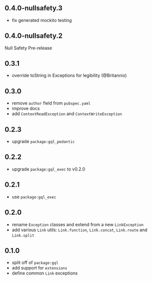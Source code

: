 ## 0.4.0-nullsafety.3

- fix generated mockito testing

## 0.4.0-nullsafety.2

Null Safety Pre-release

## 0.3.1

- override toString in Exceptions for legibility (@Britannio)

## 0.3.0

- remove `author` field from `pubspec.yaml`
- improve docs
- add `ContextReadException` and `ContextWriteException`

## 0.2.3

- upgrade `package:gql_pedantic`

## 0.2.2

- upgrade `package:gql_exec` to v0.2.0

## 0.2.1

- use `package:gql_exec`

## 0.2.0

- rename `Exception` classes and extend from a new `LinkException`
- add various `Link` utils: `Link.function`, `Link.concat`, `Link.route` and `Link.split`

## 0.1.0

- split off of `package:gql`
- add support for `extensions`
- define common `Link` exceptions
